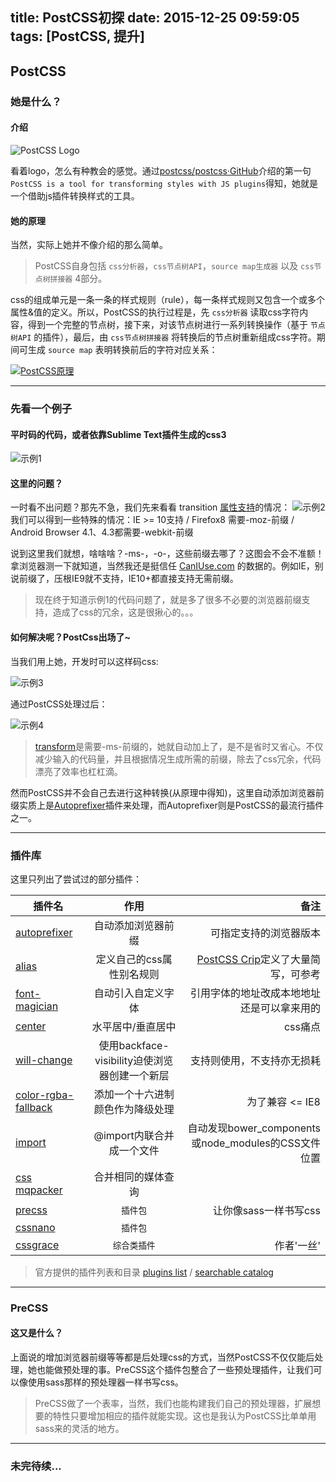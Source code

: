 title: PostCSS初探
date: 2015-12-25 09:59:05
tags: [PostCSS, 提升]
---

## PostCSS
### 她是什么？

#### 介绍
![PostCSS Logo](/uploads/2/00.png)

看着logo，怎么有种教会的感觉。通过[postcss/postcss·GitHub](https://github.com/postcss/postcss)介绍的第一句`PostCSS is a tool for transforming styles with JS plugins`得知，她就是一个借助js插件转换样式的工具。

#### 她的原理
当然，实际上她并不像介绍的那么简单。

> PostCSS自身包括 `css分析器`，`css节点树API`，`source map生成器` 以及 `css节点树拼接器` 4部分。

css的组成单元是一条一条的样式规则（rule），每一条样式规则又包含一个或多个属性&值的定义。所以，PostCSS的执行过程是，先 `css分析器` 读取css字符内容，得到一个完整的节点树，接下来，对该节点树进行一系列转换操作（基于 `节点树API` 的插件），最后，由 `css节点树拼接器` 将转换后的节点树重新组成css字符。期间可生成 `source map` 表明转换前后的字符对应关系：

[![PostCSS原理](/uploads/2/0.png)](http://ai.github.io/about-postcss/en/?full#22)

---

### 先看一个例子

#### 平时码的代码，或者依靠Sublime Text插件生成的css3

![示例1](/uploads/2/1.png)

#### 这里的问题？
一时看不出问题？那先不急，我们先来看看 transition [属性支持](http://caniuse.com/#search=transition)的情况：
![示例2](/uploads/2/2.png)
我们可以得到一些特殊的情况：IE >= 10支持 / Firefox8 需要-moz-前缀 / Android Browser 4.1、4.3都需要-webkit-前缀

说到这里我们就想，啥啥啥？-ms-，-o-，这些前缀去哪了？这图会不会不准额！拿浏览器测一下就知道，当然我还是挺信任 [CanIUse.com](http://caniuse.com) 的数据的。例如IE，别说前缀了，压根IE9就不支持，IE10+都直接支持无需前缀。

> 现在终于知道示例1的代码问题了，就是多了很多不必要的浏览器前缀支持，造成了css的冗余，这是很揪心的。。。

#### 如何解决呢？PostCss出场了~

当我们用上她，开发时可以这样码css:

![示例3](/uploads/2/3.png)

通过PostCSS处理过后：

![示例4](/uploads/2/4.png)

> [transform](http://caniuse.com/#search=transform)是需要-ms-前缀的，她就自动加上了，是不是省时又省心。不仅减少输入的代码量，并且根据情况生成所需的前缀，除去了css冗余，代码漂亮了效率也杠杠滴。

然而PostCSS并不会自己去进行这种转换(从原理中得知)，这里自动添加浏览器前缀实质上是[Autoprefixer](https://github.com/postcss/autoprefixer)插件来处理，而Autoprefixer则是PostCSS的最流行插件之一。

---

### 插件库
这里只列出了尝试过的部分插件：

| 插件名 | 作用 | 备注 |
| ------------- |:-------------:| -----:|
| [autoprefixer](https://github.com/postcss/autoprefixer) | 自动添加浏览器前缀 | 可指定支持的浏览器版本 |
| [alias](https://github.com/seaneking/postcss-alias) | 定义自己的css属性别名规则 | [PostCSS Crip](https://github.com/johnie/postcss-crip)定义了大量简写，可参考  |
| [font-magician](https://github.com/jonathantneal/postcss-font-magician) | 自动引入自定义字体 | 引用字体的地址改成本地地址还是可以拿来用的 |
| [center](https://github.com/jedmao/postcss-center) | 水平居中/垂直居中 | css痛点 |
| [will-change](https://github.com/postcss/postcss-will-change) | 使用backface-visibility迫使浏览器创建一个新层 | 支持则使用，不支持亦无损耗 |
| [color-rgba-fallback](https://github.com/postcss/postcss-color-rgba-fallback) | 添加一个十六进制颜色作为降级处理 | 为了兼容 <= IE8 |
| [import](https://github.com/postcss/postcss-import) | @import内联合并成一个文件 | 自动发现bower_components或node_modules的CSS文件位置 |
| [css mqpacker](https://github.com/hail2u/node-css-mqpacker) | 合并相同的媒体查询 | |
| [precss](https://github.com/jonathantneal/precss) | `插件包` | 让你像sass一样书写css |
| [cssnano](http://cssnano.co/optimisations/) | `插件包` |  |
| [cssgrace](https://github.com/cssdream/cssgrace) | `综合类插件` |  作者'一丝' |

> 官方提供的插件列表和目录 [plugins list](https://github.com/postcss/postcss/blob/master/docs/plugins.md) / [searchable catalog](http://postcss.parts/)

---

### PreCSS
#### 这又是什么？
上面说的增加浏览器前缀等等都是后处理css的方式，当然PostCSS不仅仅能后处理，她也能做预处理的事。PreCSS这个插件包整合了一些预处理插件，让我们可以像使用sass那样的预处理器一样书写css。

> PreCSS做了一个表率，当然，我们也能构建我们自己的预处理器，扩展想要的特性只要增加相应的插件就能实现。这也是我认为PostCSS比单单用sass来的灵活的地方。

---

### 未完待续...




